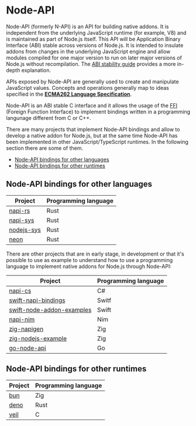 # Node-API

Node-API (formerly N-API) is an API for building native addons. It is
independent from the underlying JavaScript runtime (for example, V8) and is
maintained as part of Node.js itself. This API will be Application Binary
Interface (ABI) stable across versions of Node.js. It is intended to insulate
addons from changes in the underlying JavaScript engine and allow modules
compiled for one major version to run on later major versions of Node.js
without recompilation. The [ABI stability guide][] provides a more in-depth
explanation.

APIs exposed by Node-API are generally used to create and manipulate JavaScript
values. Concepts and operations generally map to ideas specified in the
**[ECMA262 Language Specification][]**.

Node-API is an ABI stable C interface and it allows the usage of the [FFI][]
(Foreign Function Interface) to implement bindings written in a programming
langunage different from C or C++.

There are many projects that implement Node-API bindings and allow to develop
a native addon for Node.js, but at the same time  Node-API has been implemented
in other JavaScript/TypeScript runtimes. In the following section there are
some of them.

- [Node-API bindings for other languages](#languages)
- [Node-API bindings for other runtimes](#runtimes)

<a name="#languages"></a>

## Node-API bindings for other languages

|Project | Programming language|
|--------|---------------------|
|[napi-rs](https://github.com/napi-rs/napi-rs)| Rust|
|[napi-sys](https://github.com/napi-rs/napi-sys)| Rust|
|[nodejs-sys](https://github.com/elmarx/nodejs-sys)| Rust|
|[neon](https://github.com/neon-bindings/neon)| Rust|

There are other projects that are in early stage, in development or that
it's possible to use as example to understand how to use a programming
language to implement native addons for Node.js through Node-API:

|Project | Programming language|
|--------|---------------------|
|[napi-cs](https://github.com/EYHN/napi-cs)| C#|
|[swift-napi-bindings](https://github.com/LinusU/swift-napi-bindings)| Switf|
|[swift-node-addon-examples](https://github.com/LinusU/swift-node-addon-examples)| Swift|
|[napi-nim](https://github.com/andi23rosca/napi-nim)| Nim|
|[zig-napigen](https://github.com/cztomsik/zig-napigen)|Zig|
|[zig-nodejs-example](zig-nodejs-example)| Zig|
|[go-node-api](https://github.com/napi-bindings/go-node-api)| Go|

<a name="#runtimes"></a>

## Node-API bindings for other runtimes

|Project | Programming language|
|--------|---------------------|
|[bun](https://github.com/oven-sh/bun)| Zig|
|[deno](https://github.com/denoland/deno)| Rust|
|[veil](https://github.com/lightsourceengine/veil)| C|

[ABI stability guide]: https://nodejs.org/en/docs/guides/abi-stability/
[ECMA262 Language Specification]: https://tc39.es/ecma262/
[FFI]: https://en.wikipedia.org/wiki/Foreign_function_interface
